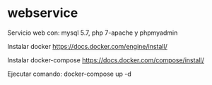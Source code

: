 # webservice
Servicio web con: mysql 5.7, php 7-apache y phpmyadmin

Instalar docker
https://docs.docker.com/engine/install/

Instalar docker-compose
https://docs.docker.com/compose/install/

Ejecutar comando:
docker-compose up -d
